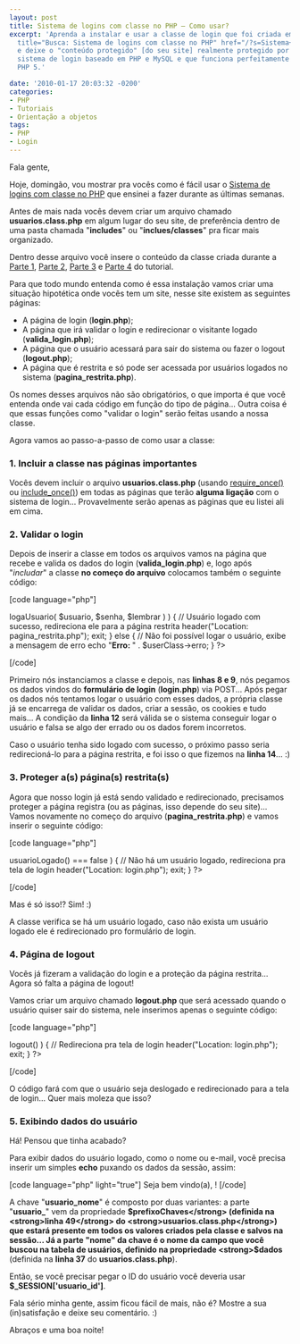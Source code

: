 ```yaml
---
layout: post
title: Sistema de logins com classe no PHP – Como usar?
excerpt: 'Aprenda a instalar e usar a classe de login que foi criada em várias <a
  title="Busca: Sistema de logins com classe no PHP" href="/?s=Sistema+de+logins+com+classe+no+PHP">partes</a>
  e deixe o "conteúdo protegido" [do seu site] realmente protegido por traz de um
  sistema de login baseado em PHP e MySQL e que funciona perfeitamente em PHP 4 e
  PHP 5.'

date: '2010-01-17 20:03:32 -0200'
categories:
- PHP
- Tutoriais
- Orientação a objetos
tags:
- PHP
- Login
---
```

Fala gente,

Hoje, domingão, vou mostrar pra vocês como é fácil usar o <a title="Busca: Sistema de logins com classe no PHP" href="/?s=Sistema+de+logins+com+classe+no+PHP">Sistema de logins com classe no PHP</a> que ensinei a fazer durante as últimas semanas.

Antes de mais nada vocês devem criar um arquivo chamado <strong>usuarios.class.php</strong> em algum lugar do seu site, de preferência dentro de uma pasta chamada "<strong>includes</strong>" ou "<strong>inclues/classes</strong>" pra ficar mais organizado.

Dentro desse arquivo você insere o conteúdo da classe criada durante a <a title="Criando um sistema de logins com classe no PHP – Parte 1" href="/criando-um-sistema-de-logins-com-classe-no-php-parte-1" target="_blank">Parte 1</a>, <a title="Criando um sistema de logins com classe no PHP – Parte 2" href="/criando-um-sistema-de-logins-com-classe-no-php-parte-2" target="_blank">Parte 2</a>, <a title="Criando um sistema de logins com classe no PHP – Parte 3" href="/criando-um-sistema-de-logins-com-classe-no-php-parte-3" target="_blank">Parte 3</a> e <a title="Criando um sistema de logins com classe no PHP – Parte 4" href="/criando-um-sistema-de-logins-com-classe-no-php-parte-4" target="_blank">Parte 4</a> do tutorial.

Para que todo mundo entenda como é essa instalação vamos criar uma situação hipotética onde vocês tem um site, nesse site existem as seguintes páginas:

<ul>
<li>A página de login (<strong>login.php</strong>);</li>
<li>A página que irá validar o login e redirecionar o visitante logado (<strong>valida_login.php</strong>);</li>
<li>A página que o usuário acessará para sair do sistema ou fazer o logout (<strong>logout.php</strong>);</li>
<li>A página que é restrita e só pode ser acessada por usuários logados no sistema (<strong>pagina_restrita.php</strong>).</li>
</ul>
Os nomes desses arquivos não são obrigatórios, o que importa é que você entenda onde vai cada código em função do tipo de página... Outra coisa é que essas funções como "validar o login" serão feitas usando a nossa classe.

Agora vamos ao passo-a-passo de como usar a classe:

<h3>1. Incluir a classe nas páginas importantes</h3>
Vocês devem incluir o arquivo <strong>usuarios.class.php</strong> (usando <a href="http://br.php.net/manual/pt_BR/function.require-once.php" target="_blank">require_once()</a> ou <a href="http://br.php.net/manual/pt_BR/function.include-once.php" target="_blank">include_once()</a>) em todas as páginas que terão <strong>alguma ligação</strong> com o sistema de login... Provavelmente serão apenas as páginas que eu listei ali em cima.

<h3>2. Validar o login</h3>
Depois de inserir a classe em todos os arquivos vamos na página que recebe e valida os dados do login (<strong>valida_login.php</strong>) e, logo após "<em>includar</em>" a classe <strong>no começo do arquivo</strong> colocamos também o seguinte código:


[code language="php"]
<?php
// Inclui o arquivo com a classe de login
require_once("includes/classes/usuarios.class.php");
// Instancia a classe
$userClass = new Usuario();

// Pega os dados vindos do formulário
$usuario = $_POST['usuario'];
$senha = $_POST['senha'];
// Se o campo "lembrar" não existir, o script funcionará normalmente
$lembrar = (isset($_POST['lembrar']) AND !empty($_POST['lembrar']));

// Tenta logar o usuário com os dados
if ( $userClass->logaUsuario( $usuario, $senha, $lembrar ) ) {
	// Usuário logado com sucesso, redireciona ele para a página restrita
	header("Location: pagina_restrita.php");
	exit;
} else {
	// Não foi possível logar o usuário, exibe a mensagem de erro
	echo "<strong>Erro: </strong>" . $userClass->erro;
}
?>
[/code]

Primeiro nós instanciamos a classe e depois, nas <strong>linhas 8 e 9</strong>, nós pegamos os dados vindos do <strong>formulário de login</strong> (<strong>login.php</strong>) via POST... Após pegar os dados nós tentamos logar o usuário com esses dados, a própria classe já se encarrega de validar os dados, criar a sessão, os cookies e tudo mais... A condição da <strong>linha 12</strong> será válida se o sistema conseguir logar o usuário e falsa se algo der errado ou os dados forem incorretos.

Caso o usuário tenha sido logado com sucesso, o próximo passo seria redirecioná-lo para a página restrita, e foi isso o que fizemos na <strong>linha 14</strong>... :)

<h3>3. Proteger a(s) página(s) restrita(s)</h3>
Agora que nosso login já está sendo validado e redirecionado, precisamos proteger a página registra (ou as páginas, isso depende do seu site)... Vamos novamente no começo do arquivo (<strong>pagina_restrita.php</strong>) e vamos inserir o seguinte código:


[code language="php"]
<?php
// Inclui o arquivo com a classe de login
require_once("includes/classes/usuarios.class.php");
// Instancia a classe
$userClass = new Usuario();

// Verifica se não há um usuário logado
if ( $userClass->usuarioLogado() === false ) {
	// Não há um usuário logado, redireciona pra tela de login
	header("Location: login.php");
	exit;
}
?>
[/code]

Mas é só isso!? Sim! :)

A classe verifica se há um usuário logado, caso não exista um usuário logado ele é redirecionado pro formulário de login.

<h3>4. Página de logout</h3>
Vocês já fizeram a validação do login e a proteção da página restrita... Agora só falta a página de logout!

Vamos criar um arquivo chamado <strong>logout.php</strong> que será acessado quando o usuário quiser sair do sistema, nele inserimos apenas o seguinte código:


[code language="php"]
<?php
// Inclui o arquivo com a classe de login
require_once("includes/classes/usuarios.class.php");
// Instancia a classe
$userClass = new Usuario();

// Usuário fez logout com sucesso?
if ( $userClass->logout() ) {
	// Redireciona pra tela de login
	header("Location: login.php");
	exit;
}
?>
[/code]

O código fará com que o usuário seja deslogado e redirecionado para a tela de login... Quer mais moleza que isso?

<h3>5. Exibindo dados do usuário</h3>
Há! Pensou que tinha acabado?

Para exibir dados do usuário logado, como o nome ou e-mail, você precisa inserir um simples <strong>echo</strong> puxando os dados da sessão, assim:


[code language="php" light="true"]
Seja bem vindo(a), <?php echo $_SESSION['usuario_nome']; ?>!
[/code]

A chave "<strong>usuario_nome</strong>" é composto por duas variantes: a parte "<strong>usuario_</strong>" vem da propriedade <strong>$prefixoChaves</strong> (definida na <strong>linha 49</strong> do <strong>usuarios.class.php</strong>) que estará presente em todos os valores criados pela classe e salvos na sessão... Já a parte "nome" da chave é o nome da campo que você buscou na tabela de usuários, definido na propriedade <strong>$dados</strong> (definida na <strong>linha 37</strong> do <strong>usuarios.class.php</strong>).

Então, se você precisar pegar o ID do usuário você deveria usar <strong>$_SESSION['usuario_id']</strong>.

Fala sério minha gente, assim ficou fácil de mais, não é? Mostre a sua (in)satisfação e deixe seu comentário. :)

Abraços e uma boa noite!

